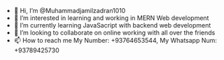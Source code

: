 - 👋 Hi, I’m @Muhammadjamilzadran1010
- 👀 I’m interested in learning and working in MERN Web development 
- 🌱 I’m currently learning JavaSacript with backend web development
- 💞️ I’m looking to collaborate on online working with all over the friends
- 📫 How to reach me My Number: +93764653544, My Whatsapp Num: +93789425730

<!---
MJ-Zadran/MJ-Zadran is a ✨ special ✨ repository because its `README.md` (this file) appears on your GitHub profile.
You can click the Preview link to take a look at your changes.
--->
